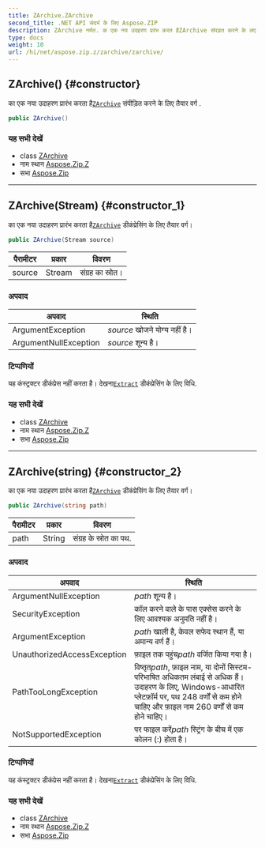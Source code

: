 ```yaml
---
title: ZArchive.ZArchive
second_title: .NET API संदर्भ के लिए Aspose.ZIP
description: ZArchive नर्मत. क एक नय उदहरण प्ररंभ करत हैZArchive संपड़त करने के लए तैयर वर्ग .
type: docs
weight: 10
url: /hi/net/aspose.zip.z/zarchive/zarchive/
---
```

## ZArchive() {#constructor}

का एक नया उदाहरण प्रारंभ करता है[`ZArchive`](../) संपीड़ित करने के लिए तैयार वर्ग .

```csharp
public ZArchive()
```

### यह सभी देखें

* class [ZArchive](../)
* नाम स्थान [Aspose.Zip.Z](../../zarchive/)
* सभा [Aspose.Zip](../../../)

---

## ZArchive(Stream) {#constructor_1}

का एक नया उदाहरण प्रारंभ करता है[`ZArchive`](../) डीकंप्रेसिंग के लिए तैयार वर्ग।

```csharp
public ZArchive(Stream source)
```

| पैरामीटर | प्रकार | विवरण |
| --- | --- | --- |
| source | Stream | संग्रह का स्रोत। |

### अपवाद

| अपवाद | स्थिति |
| --- | --- |
| ArgumentException | *source* खोजने योग्य नहीं है। |
| ArgumentNullException | *source* शून्य है। |

### टिप्पणियों

यह कंस्ट्रक्टर डीकंप्रेस नहीं करता है। देखना[`Extract`](../extract/) डीकंप्रेसिंग के लिए विधि.

### यह सभी देखें

* class [ZArchive](../)
* नाम स्थान [Aspose.Zip.Z](../../zarchive/)
* सभा [Aspose.Zip](../../../)

---

## ZArchive(string) {#constructor_2}

का एक नया उदाहरण प्रारंभ करता है[`ZArchive`](../) डीकंप्रेसिंग के लिए तैयार वर्ग।

```csharp
public ZArchive(string path)
```

| पैरामीटर | प्रकार | विवरण |
| --- | --- | --- |
| path | String | संग्रह के स्रोत का पथ. |

### अपवाद

| अपवाद | स्थिति |
| --- | --- |
| ArgumentNullException | *path* शून्य है। |
| SecurityException | कॉल करने वाले के पास एक्सेस करने के लिए आवश्यक अनुमति नहीं है। |
| ArgumentException | *path* खाली है, केवल सफेद स्थान हैं, या अमान्य वर्ण हैं। |
| UnauthorizedAccessException | फ़ाइल तक पहुंच*path* वर्जित किया गया है। |
| PathTooLongException | विष्तृत*path*, फ़ाइल नाम, या दोनों सिस्टम-परिभाषित अधिकतम लंबाई से अधिक हैं। उदाहरण के लिए, Windows-आधारित प्लेटफ़ॉर्म पर, पथ 248 वर्णों से कम होने चाहिए और फ़ाइल नाम 260 वर्णों से कम होने चाहिए। |
| NotSupportedException | पर फाइल करें*path* स्ट्रिंग के बीच में एक कोलन (:) होता है। |

### टिप्पणियों

यह कंस्ट्रक्टर डीकंप्रेस नहीं करता है। देखना[`Extract`](../extract/) डीकंप्रेसिंग के लिए विधि.

### यह सभी देखें

* class [ZArchive](../)
* नाम स्थान [Aspose.Zip.Z](../../zarchive/)
* सभा [Aspose.Zip](../../../)


